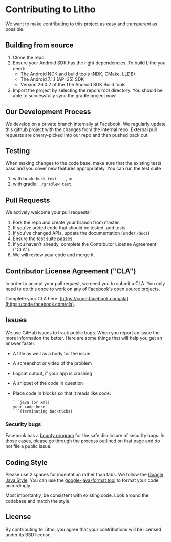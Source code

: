 # Contributing to Litho

We want to make contributing to this project as easy and transparent as possible.

## Building from source

1. Clone the repo.
2. Ensure your Android SDK has the right dependencies.  To build Litho you need:
   - [The Android NDK and build tools](https://developer.android.com/studio/projects/add-native-code.html) (NDK, CMake, LLDB)
   - The Android 7.1.1 (API 25) SDK
   - Version 26.0.2 of the The Android SDK Build tools.
3. Import the project by selecting the repo's root directory. You should be able to successfully sync the gradle project now!

## Our Development Process

We develop on a private branch internally at Facebook. We regularly update this github project with the changes from the internal repo. External pull requests are cherry-picked into our repo and then pushed back out.

## Testing

When making changes to the code base, make sure that the existing tests pass and you cover
new features appropriately. You can run the test suite

1. with buck: `buck test ...`, or
2. with gradle: `./gradlew test`.

## Pull Requests

We actively welcome your pull requests!

1. Fork the repo and create your branch from master.
2. If you've added code that should be tested, add tests.
3. If you've changed APIs, update the documentation (under `/docs`)
4. Ensure the test suite passes.
5. If you haven't already, complete the Contributor License Agreement ("CLA").
6. We will review your code and merge it.

## Contributor License Agreement ("CLA")

In order to accept your pull request, we need you to submit a CLA. You only need to do this once to work on any of Facebook's open source projects.

Complete your CLA here: [https://code.facebook.com/cla](https://code.facebook.com/cla).

## Issues

We use GitHub issues to track public bugs.  When you report an issue the more information the better. Here are some things that will help you get an answer faster:

 * A title as well as a body for the issue
 * A screenshot or video of the problem
 * Logcat output, if your app is crashing
 * A snippet of the code in question
 * Place code in blocks so that it reads like code:

    ```
    ```java (or xml)
    your code here
    ```(terminating backticks)
    ```

### Security bugs

Facebook has a [bounty program](https://www.facebook.com/whitehat/) for the safe disclosure of security bugs. In those cases, please go through the process outlined on that page and do not file a public issue.

## Coding Style

Please use 2 spaces for indentation rather than tabs. We follow the [Google Java
Style](https://google.github.io/styleguide/javaguide.html). You can use the
[google-java-format tool](https://github.com/google/google-java-format) to
format your code accordingly.

Most importantly, be consistent with existing code.  Look around the codebase and match the style.

## License

By contributing to Litho, you agree that your contributions will be licensed under its BSD license.
